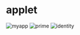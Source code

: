 # applet
![myapp](https://user-images.githubusercontent.com/26178629/92714592-0b568280-f37a-11ea-8162-0547f4f2c1d7.png)
![prime](https://user-images.githubusercontent.com/26178629/92714619-114c6380-f37a-11ea-8ee3-95b817b2f65f.png)
![identity](https://user-images.githubusercontent.com/26178629/92714666-1d382580-f37a-11ea-94b1-cae5eb6e70bf.png)
